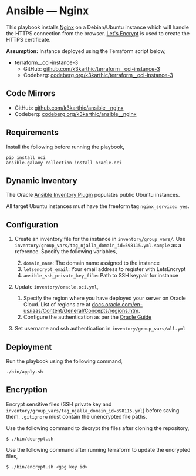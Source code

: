 # Ansible — Nginx

This playbook installs [Nginx](https://nginx.org/en/) on a Debian/Ubuntu instance which will handle the HTTPS connection from the browser. [Let's Encrypt](https://letsencrypt.org/) is used to create the HTTPS certificate.

**Assumption:** Instance deployed using the Terraform script below,
* terraform__oci-instance-3
	* GitHub: [github.com/k3karthic/terraform__oci-instance-3](https://github.com/k3karthic/terraform__oci-instance-3)
	* Codeberg: [codeberg.org/k3karthic/terraform__oci-instance-3](https://codeberg.org/k3karthic/terraform__oci-instance-3)

## Code Mirrors

* GitHub: [github.com/k3karthic/ansible__nginx](https://github.com/k3karthic/ansible__nginx/)
* Codeberg: [codeberg.org/k3karthic/ansible__nginx](https://codeberg.org/k3karthic/ansible__nginx)

## Requirements

Install the following before running the playbook,
```
pip install oci
ansible-galaxy collection install oracle.oci
```

## Dynamic Inventory

The Oracle [Ansible Inventory Plugin](https://docs.oracle.com/en-us/iaas/Content/API/SDKDocs/ansibleinventoryintro.htm) populates public Ubuntu instances.

All target Ubuntu instances must have the freeform tag `nginx_service: yes`.

## Configuration

1. Create an inventory file for the instance in `inventory/group_vars/`. Use `inventory/group_vars/tag_njalla_domain_id=598115.yml.sample` as a reference. Specify the following variables,

	2. `domain_name`: The domain name assigned to the instance
	3. `letsencrypt_email`: Your email address to register with LetsEncrypt
	4. `ansible_ssh_private_key_file`: Path to SSH keypair for instance
3. Update `inventory/oracle.oci.yml`,
    1. Specify the region where you have deployed your server on Oracle Cloud. List of regions are at [docs.oracle.com/en-us/iaas/Content/General/Concepts/regions.htm](https://docs.oracle.com/en-us/iaas/Content/General/Concepts/regions.htm).
    1. Configure the authentication as per the [Oracle Guide](https://docs.oracle.com/en-us/iaas/Content/API/Concepts/sdkconfig.htm#SDK_and_CLI_Configuration_File)
4. Set username and ssh authentication in `inventory/group_vars/all.yml`

## Deployment

Run the playbook using the following command,
```
./bin/apply.sh
```

## Encryption

Encrypt sensitive files (SSH private key and `inventory/group_vars/tag_njalla_domain_id=598115.yml`) before saving them. `.gitignore` must contain the unencrypted file paths.

Use the following command to decrypt the files after cloning the repository,

```
$ ./bin/decrypt.sh
```

Use the following command after running terraform to update the encrypted files,

```
$ ./bin/encrypt.sh <gpg key id>
```
